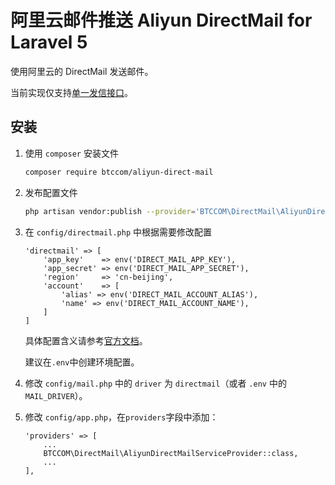 # 阿里云邮件推送 Aliyun DirectMail for Laravel 5

使用阿里云的 DirectMail 发送邮件。

当前实现仅支持[单一发信接口](https://help.aliyun.com/document_detail/29444.html)。

## 安装

1. 使用 `composer` 安装文件

   ```bash
   composer require btccom/aliyun-direct-mail
   ```

2. 发布配置文件

   ```bash
   php artisan vendor:publish --provider='BTCCOM\DirectMail\AliyunDirectMailServiceProvider'
   ```

3. 在 `config/directmail.php` 中根据需要修改配置

   ```
   'directmail' => [
       'app_key'    => env('DIRECT_MAIL_APP_KEY'),
       'app_secret' => env('DIRECT_MAIL_APP_SECRET'),
       'region'     => 'cn-beijing',
       'account'    => [
           'alias' => env('DIRECT_MAIL_ACCOUNT_ALIAS'),
           'name' => env('DIRECT_MAIL_ACCOUNT_NAME'),
       ]
   ]
   ```

   具体配置含义请参考[官方文档](https://help.aliyun.com/document_detail/29444.html)。

   建议在`.env`中创建环境配置。

4. 修改 `config/mail.php` 中的 `driver` 为 `directmail`（或者 `.env` 中的 `MAIL_DRIVER`）。

5. 修改 `config/app.php`，在`providers`字段中添加：

   ```
   'providers' => [
       ...
       BTCCOM\DirectMail\AliyunDirectMailServiceProvider::class,
       ...
   ],
   ```